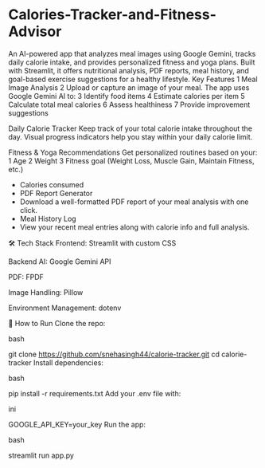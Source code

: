 # Calories-Tracker-and-Fitness-Advisor
An AI-powered app that analyzes meal images using Google Gemini, tracks daily calorie intake, and provides personalized fitness and yoga plans. Built with Streamlit, it offers nutritional analysis, PDF reports, meal history, and goal-based exercise suggestions for a healthy lifestyle.
Key Features
1 Meal Image Analysis
2 Upload or capture an image of your meal. The app uses Google Gemini AI to:
3 Identify food items
4 Estimate calories per item
5 Calculate total meal calories
6 Assess healthiness
7 Provide improvement suggestions

Daily Calorie Tracker
Keep track of your total calorie intake throughout the day. Visual progress indicators help you stay within your daily calorie limit.

Fitness & Yoga Recommendations
Get personalized routines based on your:
1 Age
2 Weight
3 Fitness goal (Weight Loss, Muscle Gain, Maintain Fitness, etc.)

- Calories consumed
- PDF Report Generator
- Download a well-formatted PDF report of your meal analysis with one click.
- Meal History Log
- View your recent meal entries along with calorie info and full analysis.

🛠 Tech Stack
Frontend: Streamlit with custom CSS

Backend AI: Google Gemini API

PDF: FPDF

Image Handling: Pillow

Environment Management: dotenv

🚀 How to Run
Clone the repo:

bash

git clone https://github.com/snehasingh44/calorie-tracker.git
cd calorie-tracker
Install dependencies:

bash

pip install -r requirements.txt
Add your .env file with:

ini

GOOGLE_API_KEY=your_key
Run the app:

bash

streamlit run app.py
